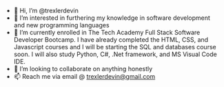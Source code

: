 - 👋 Hi, I’m @trexlerdevin
- 👀 I’m interested in furthering my knowledge in software development and new programming languages
- 🌱 I’m currently enrolled in The Tech Academy Full Stack Software Developer Bootcamp. I have already completed the HTML, CSS, and Javascript courses and I will be starting the SQL and databases course soon. I will also study Python, C#, .Net framework, and MS Visual Code IDE.
- 💞️ I’m looking to collaborate on anything honestly
- 📫 Reach me via email @ trexlerdevin@gmail.com
